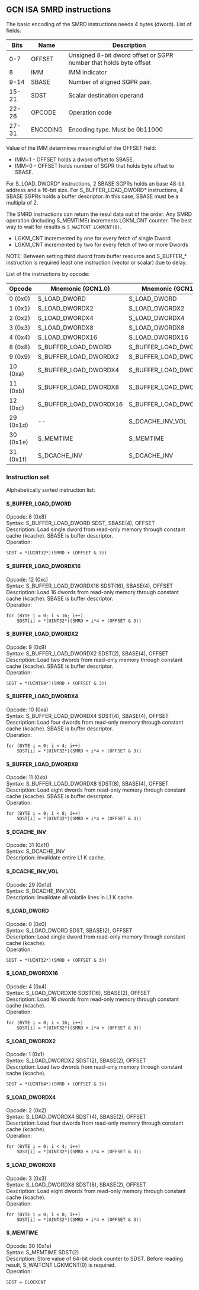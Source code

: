 ## GCN ISA SMRD instructions

The basic encoding of the SMRD instructions needs 4 bytes (dword). List of fields:

Bits  | Name     | Description
------|----------|------------------------------
0-7   | OFFSET   | Unsigned 8-bit dword offset or SGPR number that holds byte offset
8     | IMM      | IMM indicator
9-14  | SBASE    | Number of aligned SGPR pair.
15-21 | SDST     | Scalar destination operand
22-26 | OPCODE   | Operation code
27-31 | ENCODING | Encoding type. Must be 0b11000

Value of the IMM determines meaningful of the OFFSET field:

* IMM=1 - OFFSET holds a dword offset to SBASE.
* IMM=0 - OFFSET holds number of SGPR that holds byte offset to SBASE.

For S_LOAD_DWORD\* instructions, 2 SBASE SGPRs holds an base 48-bit address and a
16-bit size.
For S_BUFFER_LOAD_DWORD\* instructions, 4 SBASE SGPRs holds a buffer descriptor.
In this case, SBASE must be a multipla of 2.

The SMRD instructions can return the resul data out of the order. Any SMRD operation
(including S_MEMTIME) increments LGKM_CNT counter. The best way to wait for results
is `S_WAITCNT LGKMCNT(0)`.

* LGKM_CNT incremented by one for every fetch of single Dword
* LGKM_CNT incremented by two for every fetch of two or more Dwords

NOTE: Between setting third dword from buffer resource and S_BUFFER_* instruction
is required least one instruction (vector or scalar) due to delay.

List of the instructions by opcode:

 Opcode     | Mnemonic (GCN1.0)        | Mnemonic (GCN1.1)
------------|--------------------------|--------------------------
 0 (0x0)    | S_LOAD_DWORD             | S_LOAD_DWORD
 1 (0x1)    | S_LOAD_DWORDX2           | S_LOAD_DWORDX2
 2 (0x2)    | S_LOAD_DWORDX4           | S_LOAD_DWORDX4
 3 (0x3)    | S_LOAD_DWORDX8           | S_LOAD_DWORDX8
 4 (0x4)    | S_LOAD_DWORDX16          | S_LOAD_DWORDX16
 8 (0x8)    | S_BUFFER_LOAD_DWORD      | S_BUFFER_LOAD_DWORD
 9 (0x9)    | S_BUFFER_LOAD_DWORDX2    | S_BUFFER_LOAD_DWORDX2
 10 (0xa)   | S_BUFFER_LOAD_DWORDX4    | S_BUFFER_LOAD_DWORDX4
 11 (0xb)   | S_BUFFER_LOAD_DWORDX8    | S_BUFFER_LOAD_DWORDX8
 12 (0xc)   | S_BUFFER_LOAD_DWORDX16   | S_BUFFER_LOAD_DWORDX16
 29 (0x1d)  | --                       | S_DCACHE_INV_VOL
 30 (0x1e)  | S_MEMTIME                | S_MEMTIME
 31 (0x1f)  | S_DCACHE_INV             | S_DCACHE_INV

### Instruction set

Alphabetically sorted instruction list:

#### S_BUFFER_LOAD_DWORD

Opcode: 8 (0x8)  
Syntax: S_BUFFER_LOAD_DWORD SDST, SBASE(4), OFFSET  
Description: Load single dword from read-only memory through constant cache (kcache).
SBASE is buffer descriptor.  
Operation:  
```
SDST = *(UINT32*)(SMRD + (OFFSET & 3))
```

#### S_BUFFER_LOAD_DWORDX16

Opcode: 12 (0xc)  
Syntax: S_BUFFER_LOAD_DWORDX16 SDST(16), SBASE(4), OFFSET  
Description: Load 16 dwords from read-only memory through constant cache (kcache).
SBASE is buffer descriptor.  
Operation:  
```
for (BYTE i = 0; i < 16; i++)
    SDST[i] = *(UINT32*)(SMRD + i*4 + (OFFSET & 3))
```

#### S_BUFFER_LOAD_DWORDX2

Opcode: 9 (0x9)  
Syntax: S_BUFFER_LOAD_DWORDX2 SDST(2), SBASE(4), OFFSET  
Description: Load two dwords from read-only memory through constant cache (kcache).
SBASE is buffer descriptor.  
Operation:  
```
SDST = *(UINT64*)(SMRD + (OFFSET & 3))
```

#### S_BUFFER_LOAD_DWORDX4

Opcode: 10 (0xa)  
Syntax: S_BUFFER_LOAD_DWORDX4 SDST(4), SBASE(4), OFFSET  
Description: Load four dwords from read-only memory through constant cache (kcache).
SBASE is buffer descriptor.  
Operation:  
```
for (BYTE i = 0; i < 4; i++)
    SDST[i] = *(UINT32*)(SMRD + i*4 + (OFFSET & 3))
```

#### S_BUFFER_LOAD_DWORDX8

Opcode: 11 (0xb)  
Syntax: S_BUFFER_LOAD_DWORDX8 SDST(8), SBASE(4), OFFSET  
Description: Load eight dwords from read-only memory through constant cache (kcache).
SBASE is buffer descriptor.  
Operation:  
```
for (BYTE i = 0; i < 8; i++)
    SDST[i] = *(UINT32*)(SMRD + i*4 + (OFFSET & 3))
```

#### S_DCACHE_INV

Opcode: 31 (0x1f)  
Syntax: S_DCACHE_INV  
Description: Invalidate entire L1 K cache.

#### S_DCACHE_INV_VOL

Opcode: 29 (0x1d)  
Syntax: S_DCACHE_INV_VOL  
Description: Invalidate all volatile lines in L1 K cache.

#### S_LOAD_DWORD

Opcode: 0 (0x0)  
Syntax: S_LOAD_DWORD SDST, SBASE(2), OFFSET  
Description: Load single dword from read-only memory through constant cache (kcache).  
Operation:  
```
SDST = *(UINT32*)(SMRD + (OFFSET & 3))
```

#### S_LOAD_DWORDX16

Opcode: 4 (0x4)  
Syntax: S_LOAD_DWORDX16 SDST(16), SBASE(2), OFFSET  
Description: Load 16 dwords from read-only memory through constant cache (kcache).  
Operation:  
```
for (BYTE i = 0; i < 16; i++)
    SDST[i] = *(UINT32*)(SMRD + i*4 + (OFFSET & 3))
```

#### S_LOAD_DWORDX2

Opcode: 1 (0x1)  
Syntax: S_LOAD_DWORDX2 SDST(2), SBASE(2), OFFSET  
Description: Load two dwords from read-only memory through constant cache (kcache).  
```
SDST = *(UINT64*)(SMRD + (OFFSET & 3))
```

#### S_LOAD_DWORDX4

Opcode: 2 (0x2)  
Syntax: S_LOAD_DWORDX4 SDST(4), SBASE(2), OFFSET  
Description: Load four dwords from read-only memory through constant cache (kcache).  
Operation:  
```
for (BYTE i = 0; i < 4; i++)
    SDST[i] = *(UINT32*)(SMRD + i*4 + (OFFSET & 3))
```

#### S_LOAD_DWORDX8

Opcode: 3 (0x3)  
Syntax: S_LOAD_DWORDX8 SDST(8), SBASE(2), OFFSET  
Description: Load eight dwords from read-only memory through constant cache (kcache).  
Operation:  
```
for (BYTE i = 0; i < 8; i++)
    SDST[i] = *(UINT32*)(SMRD + i*4 + (OFFSET & 3))
```

#### S_MEMTIME

Opcode: 30 (0x1e)  
Syntax: S_MEMTIME SDST(2)  
Description: Store value of 64-bit clock counter to SDST. Before reading result, S_WAITCNT
LGKMCNT(0) is required.  
Operation:  
```
SDST = CLOCKCNT
```
